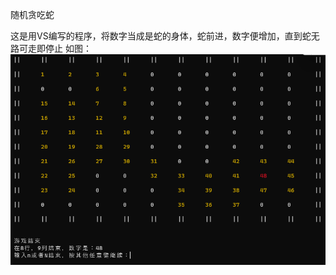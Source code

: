 随机贪吃蛇

这是用VS编写的程序，将数字当成是蛇的身体，蛇前进，数字便增加，直到蛇无路可走即停止
如图：
![随机贪吃蛇实图](https://github.com/iqdxa/RandomSnake/blob/master/Photo/Screenshot%202022-04-23%20154138.png)
